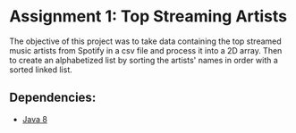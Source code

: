 # Assignment 1: Top Streaming Artists

The objective of this project was to take data containing the top streamed music artists from Spotify in a csv file and process it into
a 2D array. Then to create an alphabetized list by sorting the artists' names in order with a sorted linked list.

## Dependencies:
* [Java 8](https://docs.oracle.com/javase/8/docs/api/index.html)
